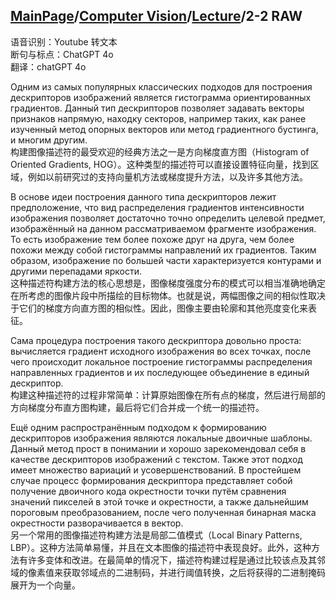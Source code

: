 ## [MainPage](../../index.md)/[Computer Vision](../README.md)/[Lecture](../Lecture.md)/2-2 RAW

语音识别：Youtube 转文本  
断句与标点：ChatGPT 4o  
翻译：chatGPT 4o  

Одним из самых популярных классических подходов для построения дескрипторов изображений является гистограмма ориентированных градиентов. Данный тип дескрипторов позволяет задавать векторы признаков напрямую, находку секторов, например таких, как ранее изученный метод опорных векторов или метод градиентного бустинга, и многим другим.  
构建图像描述符的最受欢迎的经典方法之一是方向梯度直方图（Histogram of Oriented Gradients, HOG）。这种类型的描述符可以直接设置特征向量，找到区域，例如以前研究过的支持向量机方法或梯度提升方法，以及许多其他方法。

В основе идеи построения данного типа дескрипторов лежит предположение, что вид распределения градиентов интенсивности изображения позволяет достаточно точно определить целевой предмет, изображённый на данном рассматриваемом фрагменте изображения. То есть изображение тем более похоже друг на друга, чем более похожи между собой гистограммы направлений их градиентов. Таким образом, изображение по большей части характеризуется контурами и другими перепадами яркости.  
这种描述符构建方法的核心思想是，图像梯度强度分布的模式可以相当准确地确定在所考虑的图像片段中所描绘的目标物体。也就是说，两幅图像之间的相似性取决于它们的梯度方向直方图的相似性。因此，图像主要由轮廓和其他亮度变化来表征。

Сама процедура построения такого дескриптора довольно проста: вычисляется градиент исходного изображения во всех точках, после чего происходит локальное построение гистограммы распределения направленных градиентов и их последующее объединение в единый дескриптор.  
构建这种描述符的过程非常简单：计算原始图像在所有点的梯度，然后进行局部的方向梯度分布直方图构建，最后将它们合并成一个统一的描述符。

Ещё одним распространённым подходом к формированию дескрипторов изображения являются локальные двоичные шаблоны. Данный метод прост в понимании и хорошо зарекомендовал себя в качестве дескрипторов изображений с текстом. Также этот подход имеет множество вариаций и усовершенствований. В простейшем случае процесс формирования дескриптора представляет собой получение двоичного кода окрестности точки путём сравнения значений пикселей в этой точке и окрестности, а также дальнейшим пороговым преобразованием, после чего полученная бинарная маска окрестности разворачивается в вектор.  
另一个常用的图像描述符构建方法是局部二值模式（Local Binary Patterns, LBP）。这种方法简单易懂，并且在文本图像的描述符中表现良好。此外，这种方法有许多变体和改进。在最简单的情况下，描述符构建过程是通过比较该点及其邻域的像素值来获取邻域点的二进制码，并进行阈值转换，之后将获得的二进制掩码展开为一个向量。